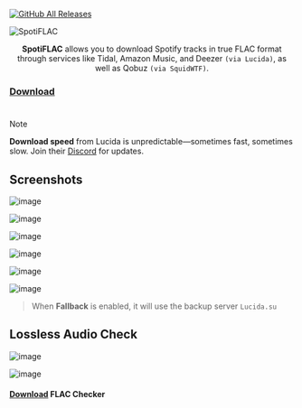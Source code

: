 [![GitHub All Releases](https://img.shields.io/github/downloads/afkarxyz/SpotiFLAC/total?style=for-the-badge)](https://github.com/afkarxyz/SpotiFLAC/releases)

![SpotiFLAC](https://github.com/user-attachments/assets/b4c4f403-edbd-4a71-b74b-c7d433d47d06)

<div align="center">
<b>SpotiFLAC</b> allows you to download Spotify tracks in true FLAC format through services like Tidal, Amazon Music, and Deezer <code>(via Lucida)</code>, as well as Qobuz <code>(via SquidWTF)</code>.
</div>

### [Download](https://github.com/afkarxyz/SpotiFLAC/releases/download/v3.2/SpotiFLAC.exe)

#

> [!Note] 
**Download speed** from Lucida is unpredictable—sometimes fast, sometimes slow. Join their [Discord](https://discord.com/invite/dXEGRWqEbS) for updates.

## Screenshots

![image](https://github.com/user-attachments/assets/70a5dceb-3374-4255-8f6a-4afb5ee534b0)

![image](https://github.com/user-attachments/assets/9f0d6aa5-456b-4a90-b48a-7e0c22819ebd)

![image](https://github.com/user-attachments/assets/be9a79b5-260e-4948-9f72-10c735210ab7)

![image](https://github.com/user-attachments/assets/c4403934-9003-447e-a27b-fc74cab23454)

![image](https://github.com/user-attachments/assets/1feec621-f8bf-4b2a-ae73-afcb1fb1deba)

![image](https://github.com/user-attachments/assets/c64b9a08-c99a-4d3a-ae8b-5f834623915b)

> When **Fallback** is enabled, it will use the backup server `Lucida.su`

## Lossless Audio Check

![image](https://github.com/user-attachments/assets/d63b422d-0ea3-4307-850f-96c99d7eaa9a)

![image](https://github.com/user-attachments/assets/7649e6e1-d5d1-49b3-b83f-965d44651d05)

#### [Download](https://github.com/afkarxyz/SpotiFLAC/releases/download/v0/FLAC-Checker.zip) FLAC Checker

